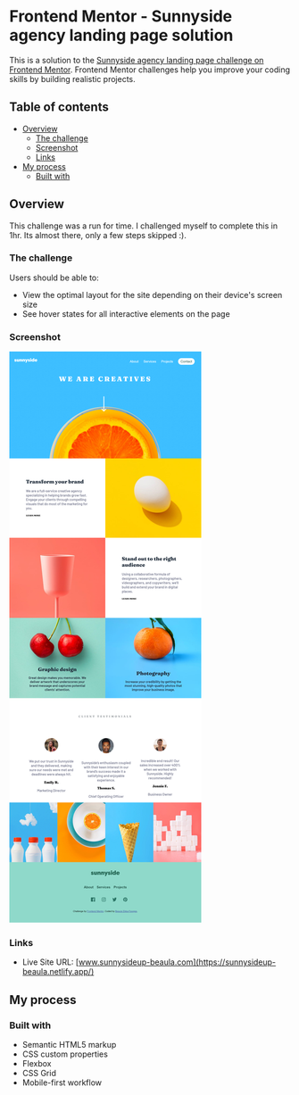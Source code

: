 # Frontend Mentor - Sunnyside agency landing page solution

This is a solution to the [Sunnyside agency landing page challenge on Frontend Mentor](https://www.frontendmentor.io/challenges/sunnyside-agency-landing-page-7yVs3B6ef). Frontend Mentor challenges help you improve your coding skills by building realistic projects.

## Table of contents

- [Overview](#overview)
  - [The challenge](#the-challenge)
  - [Screenshot](#screenshot)
  - [Links](#links)
- [My process](#my-process)
  - [Built with](#built-with)

## Overview

This challenge was a run for time. I challenged myself to complete this in 1hr. Its almost there, only a few steps skipped :).

### The challenge

Users should be able to:

- View the optimal layout for the site depending on their device's screen size
- See hover states for all interactive elements on the page

### Screenshot

![](./images/myscreenshots/Screen%20Shot%20-fullpage.png)

### Links

- Live Site URL: [www.sunnysideup-beaula.com](https://sunnysideup-beaula.netlify.app/)

## My process

### Built with

- Semantic HTML5 markup
- CSS custom properties
- Flexbox
- CSS Grid
- Mobile-first workflow
